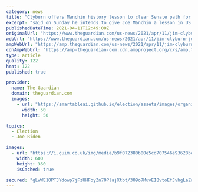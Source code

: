 ```yaml
---
category: news
title: "Clyburn offers Manchin history lesson to clear Senate path for Biden reforms"
excerpt: "said on Sunday he intends to give Joe Manchin a lesson in US history as he attempts to clear a path for Joe Biden on voting rights and infrastructure. Pelosi and Cheney critical of Gaetz but stop short of calling for resignation Manchin, a moderate ..."
publishedDateTime: 2021-04-11T12:49:00Z
originalUrl: "https://www.theguardian.com/us-news/2021/apr/11/jim-clyburn-joe-manchin-voting-rights-georgia-jim-crow"
webUrl: "https://www.theguardian.com/us-news/2021/apr/11/jim-clyburn-joe-manchin-voting-rights-georgia-jim-crow"
ampWebUrl: "https://amp.theguardian.com/us-news/2021/apr/11/jim-clyburn-joe-manchin-voting-rights-georgia-jim-crow"
cdnAmpWebUrl: "https://amp-theguardian-com.cdn.ampproject.org/c/s/amp.theguardian.com/us-news/2021/apr/11/jim-clyburn-joe-manchin-voting-rights-georgia-jim-crow"
type: article
quality: 122
heat: 122
published: true

provider:
  name: The Guardian
  domain: theguardian.com
  images:
    - url: "https://smartableai.github.io/election/assets/images/organizations/theguardian.com-50x50.jpg"
      width: 50
      height: 50

topics:
  - Election
  - Joe Biden

images:
  - url: "https://i.guim.co.uk/img/media/b9f072380b00e5cd707546e93628bd39d3af75d4/208_481_3048_1828/master/3048.jpg?width=300&quality=45&auto=format&fit=max&dpr=2&s=fe43afa6d72afd4bc9d30670810e50a4"
    width: 600
    height: 360
    isCached: true

secured: "gLwWE10PTJYdowp7jFzUHFoyZn70PlajXtbt/3O9o7MuvEIBvtoEfJvhgLaZaBJJNda8AGT3CRzKYWvCpxlmdNZP5Xv9x+t7JjZ0zLz7Zx1rEYl5mSaF8mOIo2xcjShR0ZVsbeOSlB+wx0H6jmcj9C4x7lmjsYW4RE23fRGIAWE7FuEGRoP61wO1t4p6RMBOTYygUlHumqePj9aJGRPo+zoDkWyazC6mUJAGxRRctc5nhPv/95smzMIAPQI9EpT09ovTjFdjCZ/BRQ3TwhwziiuwGoBE91zR3ZkLeXUyDT6iaFvVzOu60NaXJAg5pFSqR8bxxoS1IaxkxZXXtUf2jvlXIu8njUx32qjgq0v5TX8=;lz4MQfWSbk9dq5kmL7OQQg=="
---
```


